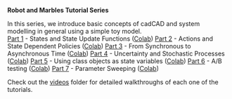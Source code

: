 **Robot and Marbles Tutorial Series**

In this series, we introduce basic concepts of cadCAD and system modelling in general using a simple toy model.  
[Part 1](robot-marbles-part-1/robot-marbles-part-1.ipynb) - States and State Update Functions ([Colab](https://colab.research.google.com/github/BlockScience/cadCAD/blob/master/tutorials/robot-marbles-part-1/robot-marbles-part-1.ipynb))
[Part 2](robot-marbles-part-2/robot-marbles-part-2.ipynb) - Actions and State Dependent Policies ([Colab](https://colab.research.google.com/github/BlockScience/cadCAD/blob/master/tutorials/robot-marbles-part-2/robot-marbles-part-2.ipynb))
[Part 3](robot-marbles-part-3/robot-marbles-part-3.ipynb) - From Synchronous to Asynchronous Time ([Colab](https://colab.research.google.com/github/BlockScience/cadCAD/blob/master/tutorials/robot-marbles-part-3/robot-marbles-part-3.ipynb))
[Part 4](robot-marbles-part-4/robot-marbles-part-4.ipynb) - Uncertainty and Stochastic Processes ([Colab](https://colab.research.google.com/github/BlockScience/cadCAD/blob/master/tutorials/robot-marbles-part-4/robot-marbles-part-4.ipynb))
[Part 5](robot-marbles-part-5/robot-marbles-part-5.ipynb) - Using class objects as state variables ([Colab](https://colab.research.google.com/github/BlockScience/cadCAD/blob/master/tutorials/robot-marbles-part-5/robot-marbles-part-5.ipynb))
[Part 6](robot-marbles-part-6/robot-marbles-part-6.ipynb) - A/B testing ([Colab](https://colab.research.google.com/github/BlockScience/cadCAD/blob/master/tutorials/robot-marbles-part-6/robot-marbles-part-6.ipynb))
[Part 7](robot-marbles-part-7/robot-marbles-part-7.ipynb) - Parameter Sweeping ([Colab](https://colab.research.google.com/github/BlockScience/cadCAD/blob/master/tutorials/robot-marbles-part-4/robot-marbles-part-4.ipynb))

Check out the [videos](videos) folder for detailed walkthroughs of each one of the tutorials.
